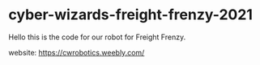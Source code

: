 # cyber-wizards-freight-frenzy-2021

Hello this is the code for our robot for Freight Frenzy.

website: https://cwrobotics.weebly.com/
